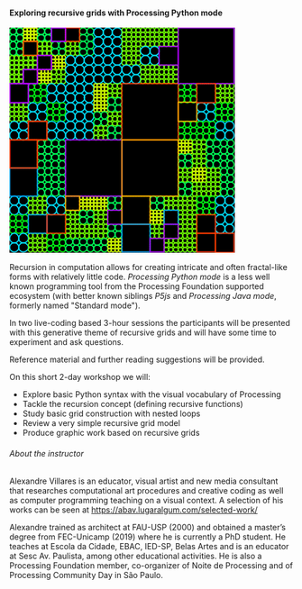 #### Exploring recursive grids with Processing Python mode

![](assets/sketch_2020_06_18a.gif)

Recursion in computation allows for creating intricate and often fractal-like forms with relatively little code.  *Processing Python mode* is a less well known programming tool from the Processing Foundation supported ecosystem (with better known siblings *P5js* and *Processing Java mode*, formerly named "Standard mode").

In two live-coding based 3-hour sessions the participants will be presented with this generative theme of recursive grids and will have some time to experiment and ask questions.

Reference material and further reading suggestions will be provided.

On this short 2-day workshop we will:

- Explore basic Python syntax with the visual vocabulary of Processing
- Tackle the recursion concept (defining recursive functions)
- Study basic grid construction with nested loops
- Review a very simple recursive grid model
- Produce graphic work based on recursive grids

###### About the instructor

Alexandre Villares is an educator, visual artist and new media consultant that researches computational art procedures and creative coding as well as computer programming teaching on a visual context. A selection of his works can be seen at https://abav.lugaralgum.com/selected-work/

Alexandre trained as architect at FAU-USP (2000) and obtained a master’s degree from FEC-Unicamp (2019) where he is currently a PhD student. He teaches at Escola da Cidade, EBAC, IED-SP, Belas Artes and is an educator at Sesc Av. Paulista, among other educational activities.  He is also a Processing Foundation member, co-organizer of Noite de Processing and of Processing Community Day in São Paulo. 

